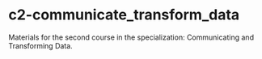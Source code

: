 # c2-communicate_transform_data
Materials for the second course in the specialization: Communicating and Transforming Data.
